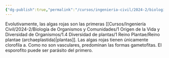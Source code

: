 ```yaml
---
{"dg-publish":true,"permalink":"/cursos/ingenieria-civil/2024-2/biologia-de-organismos-y-comunidades/1-origen-de-la-vida-y-diversidad-de-organismos/1-4-diversidad-de-plantas/1-reino-plantae/1-subreino-rhodaria/1-division-rhodophyta/division-rhodophyta/","tags":["P1BIO110C","C2BIO110C"]}
---
```


Evolutivamente, las algas rojas son las primeras [[Cursos/Ingeniería Civil/2024-2/Biología de Organismos y Comunidades/1 Origen de la Vida y Diversidad de Organismos/1.4 Diversidad de plantas/1 Reino Plantae/Reino plantae (archaeplastida)\|plantas]].
Las algas rojas tienen únicamente clorofila a.
Como no son vasculares, predominan las formas gametofitas. El esporofito puede ser parásito del primero.
